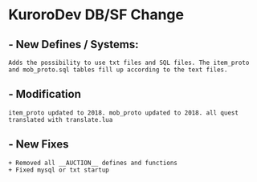 # KuroroDev DB/SF Change


## - New Defines / Systems: ##
``Adds the possibility to use txt files and SQL files. The item_proto and mob_proto.sql tables fill up according to the text files.  ``

## - Modification ##
``
item_proto updated to 2018.
mob_proto updated to 2018.
all quest translated with translate.lua
``

## - New Fixes
```
+ Removed all __AUCTION__ defines and functions
+ Fixed mysql or txt startup 
```

